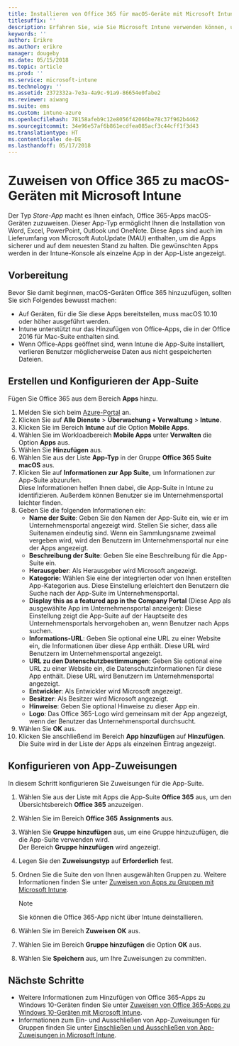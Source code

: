 ```yaml
---
title: Installieren von Office 365 für macOS-Geräte mit Microsoft Intune
titlesuffix: ''
description: Erfahren Sie, wie Sie Microsoft Intune verwenden können, um Office 365-Apps auf macOS-Geräten installieren zu können.
keywords: ''
author: Erikre
ms.author: erikre
manager: dougeby
ms.date: 05/15/2018
ms.topic: article
ms.prod: ''
ms.service: microsoft-intune
ms.technology: ''
ms.assetid: 2372332a-7e3a-4a9c-91a9-86654e0fabe2
ms.reviewer: aiwang
ms.suite: ems
ms.custom: intune-azure
ms.openlocfilehash: 78158afeb9c12e8056f42066be78c37f962b4462
ms.sourcegitcommit: 34e96e57af6b861ecdfea085acf3c44cff1f3d43
ms.translationtype: HT
ms.contentlocale: de-DE
ms.lasthandoff: 05/17/2018
---
```

# <a name="assign-office-365-to-macos-devices-with-microsoft-intune"></a>Zuweisen von Office 365 zu macOS-Geräten mit Microsoft Intune

Der Typ *Store-App* macht es Ihnen einfach, Office 365-Apps macOS-Geräten zuzuweisen. Dieser App-Typ ermöglicht Ihnen die Installation von Word, Excel, PowerPoint, Outlook und OneNote. Diese Apps sind auch im Lieferumfang von Microsoft AutoUpdate (MAU) enthalten, um die Apps sicherer und auf dem neuesten Stand zu halten. Die gewünschten Apps werden in der Intune-Konsole als einzelne App in der App-Liste angezeigt.


## <a name="before-you-start"></a>Vorbereitung

Bevor Sie damit beginnen, macOS-Geräten Office 365 hinzuzufügen, sollten Sie sich Folgendes bewusst machen:

- Auf Geräten, für die Sie diese Apps bereitstellen, muss macOS 10.10 oder höher ausgeführt werden.
- Intune unterstützt nur das Hinzufügen von Office-Apps, die in der Office 2016 für Mac-Suite enthalten sind.
- Wenn Office-Apps geöffnet sind, wenn Intune die App-Suite installiert, verlieren Benutzer möglicherweise Daten aus nicht gespeicherten Dateien.

## <a name="create-and-configure-the-app-suite"></a>Erstellen und Konfigurieren der App-Suite

Fügen Sie Office 365 aus dem Bereich **Apps** hinzu.
1. Melden Sie sich beim [Azure-Portal](https://portal.azure.com) an.
2. Klicken Sie auf **Alle Dienste** > **Überwachung + Verwaltung** > **Intune**.
3. Klicken Sie im Bereich **Intune** auf die Option **Mobile Apps**.
4. Wählen Sie im Workloadbereich **Mobile Apps** unter **Verwalten** die Option **Apps** aus. 
5. Wählen Sie **Hinzufügen** aus.
6. Wählen Sie aus der Liste **App-Typ** in der Gruppe **Office 365 Suite** **macOS** aus.
7. Klicken Sie auf **Informationen zur App Suite**, um Informationen zur App-Suite abzurufen.  
    Diese Informationen helfen Ihnen dabei, die App-Suite in Intune zu identifizieren. Außerdem können Benutzer sie im Unternehmensportal leichter finden.
8. Geben Sie die folgenden Informationen ein:
    - **Name der Suite**: Geben Sie den Namen der App-Suite ein, wie er im Unternehmensportal angezeigt wird. Stellen Sie sicher, dass alle Suitenamen eindeutig sind. Wenn ein Sammlungsname zweimal vergeben wird, wird den Benutzern im Unternehmensportal nur eine der Apps angezeigt.
    - **Beschreibung der Suite**: Geben Sie eine Beschreibung für die App-Suite ein.
    - **Herausgeber**: Als Herausgeber wird Microsoft angezeigt.
    - **Kategorie:** Wählen Sie eine der integrierten oder von Ihnen erstellten App-Kategorien aus. Diese Einstellung erleichtert den Benutzern die Suche nach der App-Suite im Unternehmensportal.
    - **Display this as a featured app in the Company Portal** (Diese App als ausgewählte App im Unternehmensportal anzeigen): Diese Einstellung zeigt die App-Suite auf der Hauptseite des Unternehmensportals hervorgehoben an, wenn Benutzer nach Apps suchen.
    - **Informations-URL**: Geben Sie optional eine URL zu einer Website ein, die Informationen über diese App enthält. Diese URL wird Benutzern im Unternehmensportal angezeigt.
    - **URL zu den Datenschutzbestimmungen**: Geben Sie optional eine URL zu einer Website ein, die Datenschutzinformationen für diese App enthält. Diese URL wird Benutzern im Unternehmensportal angezeigt.
    - **Entwickler**: Als Entwickler wird Microsoft angezeigt.
    - **Besitzer**: Als Besitzer wird Microsoft angezeigt.
    - **Hinweise**: Geben Sie optional Hinweise zu dieser App ein.
    - **Logo**: Das Office 365-Logo wird gemeinsam mit der App angezeigt, wenn der Benutzer das Unternehmensportal durchsucht.
9. Wählen Sie **OK** aus.
10. Klicken Sie anschließend im Bereich **App hinzufügen** auf **Hinzufügen**.  
    Die Suite wird in der Liste der Apps als einzelnen Eintrag angezeigt.

## <a name="configure-app-assignments"></a>Konfigurieren von App-Zuweisungen

In diesem Schritt konfigurieren Sie Zuweisungen für die App-Suite. 

1. Wählen Sie aus der Liste mit Apps die App-Suite **Office 365** aus, um den Übersichtsbereich **Office 365** anzuzeigen.
2. Wählen Sie im Bereich **Office 365** **Assignments** aus.
3. Wählen Sie **Gruppe hinzufügen** aus, um eine Gruppe hinzuzufügen, die die App-Suite verwenden wird.  
    Der Bereich **Gruppe hinzufügen** wird angezeigt.
4. Legen Sie den **Zuweisungstyp** auf **Erforderlich** fest.
5. Ordnen Sie die Suite den von Ihnen ausgewählten Gruppen zu. Weitere Informationen finden Sie unter [Zuweisen von Apps zu Gruppen mit Microsoft Intune](apps-deploy.md).

    >[!Note]
    > Sie können die Office 365-App nicht über Intune deinstallieren.

5. Wählen Sie im Bereich **Zuweisen** **OK** aus.
6. Wählen Sie im Bereich **Gruppe hinzufügen** die Option **OK** aus.
7. Wählen Sie **Speichern** aus, um Ihre Zuweisungen zu committen.

## <a name="next-steps"></a>Nächste Schritte

- Weitere Informationen zum Hinzufügen von Office 365-Apps zu Windows 10-Geräten finden Sie unter [Zuweisen von Office 365-Apps zu Windows 10-Geräten mit Microsoft Intune](apps-add-office365.md).
- Informationen zum Ein- und Ausschließen von App-Zuweisungen für Gruppen finden Sie unter [Einschließen und Ausschließen von App-Zuweisungen in Microsoft Intune](apps-inc-exl-assignments.md).
